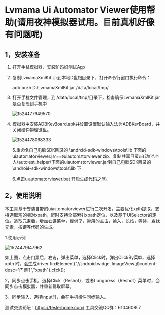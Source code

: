 # Lvmama Ui Automator Viewer使用帮助(请用夜神模拟器试用。目前真机好像有问题呢)

## 1，安装准备

1. 打开手机模拟器，安装驴妈妈测试App

2. 复制LvmamaXmlKit.jar到本地D盘根目录下，打开命令行窗口执行命令：

   adb push D:\LvmamaXmlKit.jar /data/local/tmp/

3. 打开手机文件管理，到 /data/local/tmp/目录下，检查确保LvmamaXmlKit.jar是否复制到手机中

   ![1524477949570](C:\Users\ZHANGJ~1\AppData\Local\Temp\1524477949570.png)

4. 模拟器中安装ADBKeyBoard.apk并设置设置默认输入法为ADBKeyBoard，并关闭硬件物理键盘。

   ![1524478068333](C:\Users\ZHANGJ~1\AppData\Local\Temp\1524478068333.png)

   5.重命名自己电脑SDK目录的  \android-sdk-windows\tools\lib 下面的uiautomatorviewer.jar==》uiautomatorviewer.zip。复制共享目录\自动化\个人\autotest_helper\下面的uiautomatorviewer.jar到自己电脑SDK目录的  \android-sdk-windows\tools\lib 下

   6.点击uiautomatorviewer.bat 开启生成代码之旅。


## 2，使用说明

本工具基于安装自带的uiautomatorviewer进行二次开发，主要优化xpth提取，支持选取短的相对xpath，同时支持全部索引xpath定位，以及基于UiSelector的定位。选取元素后，增加右键菜单，提供了，常用的点击，输入，长按，等待，查找元素，按键等代码的生成。

1.使用示例

![1524479147962](C:\Users\ZHANGJ~1\AppData\Local\Temp\1524479147962.png)

如上图，点击门票后，右击，弹出菜单，选择Click时，弹出ClickBy菜单，选择xpth 时，会生成driver.findElement("//android.widget.ImageView[@content-desc='门票']","xpath").click();

2，同步点击手机，选择Click（Reshot），或者Longpress（Reshot）菜单时，会同步点击模拟器，并重新截取屏幕。

3，同步输入，选择input时，会在手机控件同步输入。


测试交流论坛：https://testerhome.com/
工具交流QQ群：610460807
